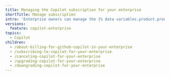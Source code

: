 ```yaml
---
title: Managing the Copilot subscription for your enterprise
shortTitle: Manage subscription
intro: 'Enterprise owners can manage the {% data variables.product.prodname_copilot_short %} subscription for the enterprise.'
versions:
  feature: copilot-enterprise
topics:
  - Copilot
children:
  - /about-billing-for-github-copilot-in-your-enterprise
  - /subscribing-to-copilot-for-your-enterprise
  - /canceling-copilot-for-your-enterprise
  - /upgrading-copilot-for-your-enterprise
  - /downgrading-copilot-for-your-enterprise
---
```

